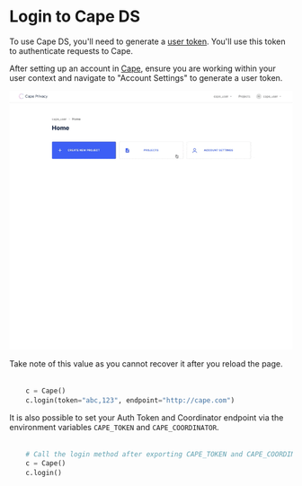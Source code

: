 # Login to Cape DS

To use Cape DS, you'll need to generate a [user token](https://demo.capeprivacy.com). You'll use this token to authenticate requests to Cape.

After setting up an account in [Cape](demo.capeprivacy.com), ensure you are
working within your user context and navigate to "Account Settings" to generate a user token.

![](./img/create_user_token.gif)

Take note of this value as you cannot recover it after you reload the page.

```python

    c = Cape()
    c.login(token="abc,123", endpoint="http://cape.com")
```

It is also possible to set your Auth Token and Coordinator endpoint via the environment variables `CAPE_TOKEN` and `CAPE_COORDINATOR`.

```python

    # Call the login method after exporting CAPE_TOKEN and CAPE_COORDINATOR.
    c = Cape()
    c.login()
```